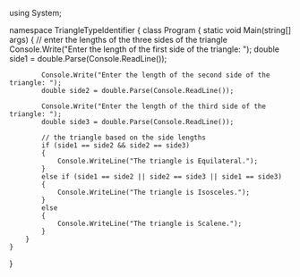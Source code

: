 using System;

namespace TriangleTypeIdentifier
{
    class Program
    {
        static void Main(string[] args)
        {
            // enter the lengths of the three sides of the triangle
            Console.Write("Enter the length of the first side of the triangle: ");
            double side1 = double.Parse(Console.ReadLine());

            Console.Write("Enter the length of the second side of the triangle: ");
            double side2 = double.Parse(Console.ReadLine());

            Console.Write("Enter the length of the third side of the triangle: ");
            double side3 = double.Parse(Console.ReadLine());

            // the triangle based on the side lengths
            if (side1 == side2 && side2 == side3)
            {
                Console.WriteLine("The triangle is Equilateral.");
            }
            else if (side1 == side2 || side2 == side3 || side1 == side3)
            {
                Console.WriteLine("The triangle is Isosceles.");
            }
            else
            {
                Console.WriteLine("The triangle is Scalene.");
            }
        }
    }
}
